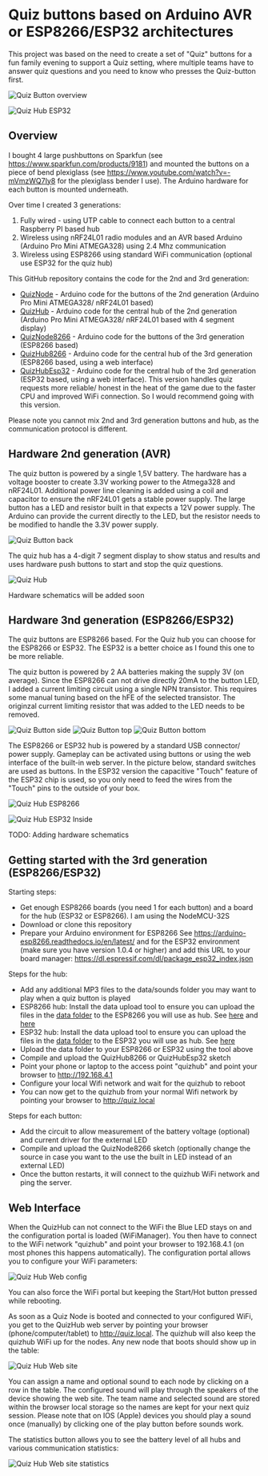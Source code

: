 # Quiz buttons based on Arduino AVR or ESP8266/ESP32 architectures

This project was based on the need to create a set of "Quiz" buttons for a fun family evening to support a Quiz setting, where multiple teams have to answer quiz questions and you need to know who presses the Quiz-button first.

![Quiz Button overview](img/QuizButtonOverview.jpeg?raw=true "Quiz Button Overview")

![Quiz Hub ESP32](img/QuizHubEsp32Outside.png?raw=true "Quiz Hub ESP32")

## Overview

I bought 4 large pushbuttons on Sparkfun (see https://www.sparkfun.com/products/9181) and mounted the buttons on a piece of bend plexiglass (see https://www.youtube.com/watch?v=-mVmzWQ7Iy8 for the plexiglass bender I use). The Arduino hardware for each button is mounted underneath.


Over time I created 3 generations:
1. Fully wired - using UTP cable to connect each button to a central Raspberry PI based hub
2. Wireless using nRF24L01 radio modules and an AVR based Arduino (Arduino Pro Mini ATMEGA328) using 2.4 Mhz communication
3. Wireless using ESP8266 using standard WiFi communication (optional use ESP32 for the quiz hub)

This GitHub repository contains the code for the 2nd and 3rd generation:
- [QuizNode](QuizNode) - Arduino code for the buttons of the 2nd generation (Arduino Pro Mini ATMEGA328/ nRF24L01 based)
- [QuizHub](QuizHub) - Arduino code for the central hub of the 2nd generation (Arduino Pro Mini ATMEGA328/ nRF24L01 based with 4 segment display)
- [QuizNode8266](QuizNode8266) - Arduino code for the buttons of the 3rd generation (ESP8266 based)
- [QuizHub8266](QuizHub8266) - Arduino code for the central hub of the 3rd generation (ESP8266 based, using a web interface)
- [QuizHubEsp32](QuizHubEsp32) - Arduino code for the central hub of the 3rd generation (ESP32 based, using a web interface). This version handles quiz requests more reliable/ honest in the heat of the game due to the 
faster CPU and improved WiFi connection. So I would recommend going with this version.

Please note you cannot mix 2nd and 3rd generation buttons and hub, as the communication protocol is different.

## Hardware 2nd generation (AVR)

The quiz button is powered by a single 1,5V battery. The hardware has a voltage booster to create 3.3V working power to the Atmega328 and nRF24L01. Additional power line cleaning is added using a coil and capacitor to ensure the nRF24L01 gets a stable power supply. The large button has a LED and resistor built in that expects a 12V power supply. The Arduino can provide the current directly to the LED, but the resistor needs to be modified to handle the 3.3V power supply.

![Quiz Button back](img/QuizButton_AVR.png?raw=true "Quiz Button back")

The quiz hub has a 4-digit 7 segment display to show status and results and uses hardware push buttons to start and stop the quiz questions.

![Quiz Hub](img/QuizHub_AVR.png?raw=true "Quiz Hub")

Hardware schematics will be added soon


## Hardware 3nd generation (ESP8266/ESP32)

The quiz buttons are ESP8266 based. For the Quiz hub you can choose for the ESP8266 or ESP32. The ESP32 is a better choice as I found this one to be more reliable.

The quiz button is powered by 2 AA batteries making the supply 3V (on average). Since the ESP8266 can not drive directly 20mA to the button LED, I added a current limiting circuit using a single NPN transistor. This requires some manual tuning based on the hFE of the selected transistor. The originzal current limiting resistor that was added to the LED needs to be removed.

![Quiz Button side](img/QuizButtonSide.jpeg?raw=true "Quiz Button back")
![Quiz Button top](img/QuizButtonTop.jpeg?raw=true "Quiz Button back")
![Quiz Button bottom](img/QuizButtonBottom.jpeg?raw=true "Quiz Button back")

The ESP8266 or ESP32 hub is powered by a standard USB connector/ power supply. Gameplay can be activated using buttons or using the web interface of the built-in web server. In the picture below, standard switches are used
as buttons. In the ESP32 version the capacitive "Touch" feature of the ESP32 chip is used, so you only need to
feed the wires from the "Touch" pins to the outside of your box.

![Quiz Hub ESP8266](img/QuizHub_ESP8266.png?raw=true "Quiz Hub ESP8266")

![Quiz Hub ESP32 Inside](img/QuizHubEsp32Inside.png?raw=true "Quiz Hub ESP32 Inside")

TODO: Adding hardware schematics

## Getting started with the 3rd generation (ESP8266/ESP32)

Starting steps:
- Get enough ESP8266 boards (you need 1 for each button) and a board for the hub (ESP32 or ESP8266). I am using the NodeMCU-32S
- Download or clone this repository
- Prepare your Arduino environment for ESP8266 See https://arduino-esp8266.readthedocs.io/en/latest/ and for the ESP32 environment (make sure you have version 1.0.4 or higher) and add this URL to your board manager: https://dl.espressif.com/dl/package_esp32_index.json

Steps for the hub:
- Add any additional MP3 files to the data/sounds folder you may want to play when a quiz button is played
- ESP8266 hub: Install the data upload tool to ensure you can upload the files in the [data folder](QuizHub8266/data) to the ESP8266 you will use as hub. See [here](https://arduino-esp8266.readthedocs.io/en/latest/filesystem.html) and [here](
https://github.com/earlephilhower/arduino-esp8266littlefs-plugin/releases)
- ESP32 hub:  Install the data upload tool to ensure you can upload the files in the [data folder](QuizHubEsp32/data) to the ESP32 you will use as hub. See [here](https://randomnerdtutorials.com/install-esp32-filesystem-uploader-arduino-ide/)
- Upload the data folder to your ESP8266 or ESP32 using the tool above 
- Compile and upload the QuizHub8266 or QuizHubEsp32 sketch
- Point your phone or laptop to the access point "quizhub" and point your browser to http://192.168.4.1
- Configure your local Wifi network and wait for the quizhub to reboot
- You can now get to the quizhub from your normal Wifi network by pointing your browser to http://quiz.local

Steps for each button:
- Add the circuit to allow measurement of the battery voltage (optional) and current driver for the external LED
- Compile and upload the QuizNode8266 sketch (optionally change the source in case you want to the use the built in LED instead of an external LED)
- Once the button restarts, it will connect to the quizhub WiFi network and ping the server.

## Web Interface

When the QuizHub can not connect to the WiFi the Blue LED stays on and the configuration portal is loaded (WiFiManager). You then have to connect to the WiFi network "quizhub" and point your browser to 192.168.4.1 (on most phones this happens automatically). The configuration portal allows you to configure your WiFi parameters:

![Quiz Hub Web config](img/QuizHubWebConfig.png?raw=true "Quiz Hub Web Config")

You can also force the WiFi portal but keeping the Start/Hot button pressed while rebooting.

As soon as a Quiz Node is booted and connected to your configured WiFi, you get to the QuizHub web server by pointing your browser (phone/computer/tablet) to http://quiz.local. The quizhub will also keep the quizhub WiFi
up for the nodes. Any new node that boots should show up in the table:

![Quiz Hub Web site](img/QuizHubWeb.png?raw=true "Quiz Hub Web Site")

You can assign a name and optional sound to each node by clicking on a row in the table. The configured sound will play through the speakers of the device showing the web site. The team name and selected sound are stored within the browser local storage so the names are kept for your next quiz session. 
Please note that on IOS (Apple) devices you should play a sound once (manually) by clicking one of the play button before sounds work.

The statistics button allows you to see the battery level of all hubs and various communication statistics:

![Quiz Hub Web site statistics](img/QuizHubWebStats.png?raw=true "Quiz Hub Web Site Stats")
